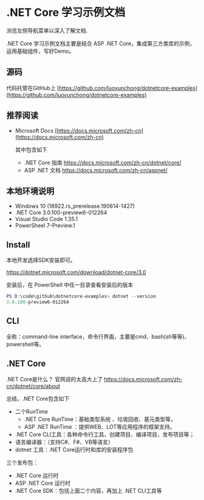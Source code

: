 # .NET Core  学习示例文档

浏览左侧导航菜单以深入了解文档.

.NET Core 学习示例文档主要是结合 ASP .NET Core，集成第三方类库的示例，运用基础组件，写好Demo。

## 源码
代码托管在GitHub上  [https://github.com/luoyunchong/dotnetcore-examples](https://github.com/luoyunchong/dotnetcore-examples)

## 推荐阅读


- Microsoft Docs [https://docs.microsoft.com/zh-cn](https://docs.microsoft.com/zh-cn)
    
    其中包含如下
    - .NET Core 指南 https://docs.microsoft.com/zh-cn/dotnet/core/
    - ASP .NET 文档 https://docs.microsoft.com/zh-cn/aspnet/

## 本地环境说明
- Windows 10 (18922.rs_prerelease.190614-1427)
- .NET Core 3.0.100-preview6-012264
- Visual Studio Code 1.35.1
- PowerSheel 7-Preview.1

## Install

本地开发选择SDK安装即可。

https://dotnet.microsoft.com/download/dotnet-core/3.0

安装后，在 PowerShell 中任一目录查看安装后的版本 

~~~PowerShell
PS D:\code\github\dotnetcore-examples> dotnet --version
3.0.100-preview6-012264
~~~

## CLI
全称：command-line interface，命令行界面，主要是cmd、bash(sh等等)、powershell等。


## .NET Core

.NET Core是什么？ 官网说的太高大上了 https://docs.microsoft.com/zh-cn/dotnet/core/about
 
总结，.NET Core包含如下
- 二个RunTime
    - .NET Core RunTime：基础类型系统 、垃圾回收、基元类型等，
    - ASP .NET RunTime ：提供WEB、LOT等应用程序的框架支持。
- .NET Core CLI工具：各种命令行工具，创建项目、编译项目，发布项目等；
- 语言编译器：（支持C#、F#、VB等语言）
- dotnet 工具：.NET Core运行时和库的安装程序包

三个发布包：
- .NET Core 运行时 
-  ASP .NET Core 运行时 
- .NET Core SDK：包括上面二个内容，再加上 .NET CLI工具等



